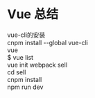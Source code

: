 # Vue 总结

vue-cli的安装<br/>
		cnpm install --global vue-cli<br/>
		vue <br/>
		$ vue list<br/>
		vue init webpack sell<br/>
		 cd sell<br/>
		 cnpm install<br/>
		 npm run dev<br/>
